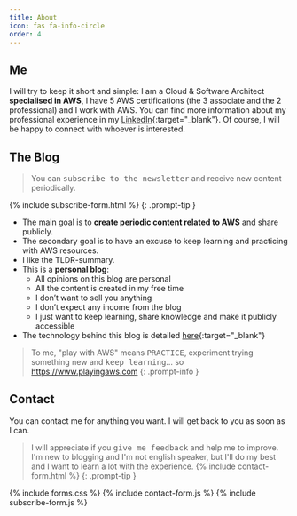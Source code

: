 ```yaml
---
title: About
icon: fas fa-info-circle
order: 4
---
```


## Me

I will try to keep it short and simple: I am a Cloud & Software Architect **specialised in AWS**, I have 5 AWS certifications (the 3 associate and the 2 professional) and I work with AWS. You can find more information about my professional experience in my [LinkedIn](https://www.linkedin.com/in/alejandro-lazaro-chueca/){:target="_blank"}. Of course, I will be happy to connect with whoever is interested.

## The Blog

> You can <kbd>subscribe to the newsletter</kbd> and receive new content periodically.
>
{% include subscribe-form.html %}
{: .prompt-tip }

- The main goal is to **create periodic content related to AWS** and share publicly.
- The secondary goal is to have an excuse to keep learning and practicing with AWS resources.
- I like the TLDR-summary.
- This is a **personal blog**:
  - All opinions on this blog are personal
  - All the content is created in my free time
  - I don’t want to sell you anything
  - I don’t expect any income from the blog
  - I just want to keep learning, share knowledge and make it publicly accessible
- The technology behind this blog is detailed [here](/posts/the-technology-behind-this-blog/){:target="_blank"}

> To me, "play with AWS" means <kbd>PRACTICE</kbd>, experiment trying something new and <kbd>keep learning</kbd>... so <https://www.playingaws.com>
{: .prompt-info }

## Contact

You can contact me for anything you want. I will get back to you as soon as I can.

> I will appreciate if you <kbd>give me feedback</kbd> and help me to improve. I'm new to blogging and I'm not english speaker, but I'll do my best and I want to learn a lot with the experience.
{% include contact-form.html %}
{: .prompt-tip }

{% include forms.css %}
{% include contact-form.js %}
{% include subscribe-form.js %}
